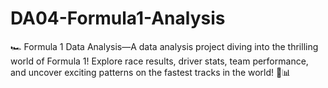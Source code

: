 # DA04-Formula1-Analysis
🏎️ Formula 1 Data Analysis—A data analysis project diving into the thrilling world of Formula 1! Explore race results, driver stats, team performance, and uncover exciting patterns on the fastest tracks in the world! 🏁📊
